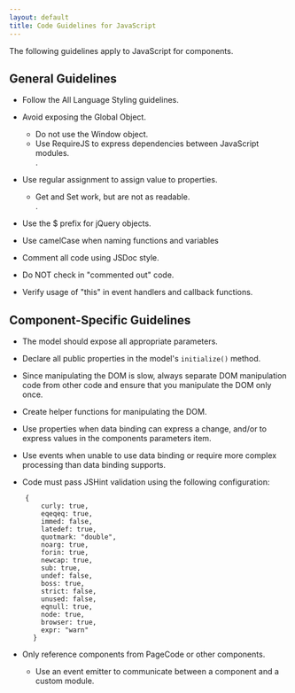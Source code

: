 ```yaml
---
layout: default
title: Code Guidelines for JavaScript
--- 
```


The following guidelines apply to JavaScript for components.

## General Guidelines 

- Follow the All Language Styling guidelines.

- Avoid exposing the Global Object.

    + Do not use the Window object.  
    + Use RequireJS to express dependencies between JavaScript modules.  
.
- Use regular assignment to assign value to properties.

    + Get and Set work, but are not as readable.  
.
- Use the $ prefix for jQuery objects.

- Use camelCase when naming functions and variables

- Comment all code using JSDoc style.

- Do NOT check in "commented out" code.

- Verify usage of "this" in event handlers and callback functions.

## Component-Specific Guidelines 

- The model should expose all appropriate parameters.

- Declare all public properties in the model's `initialize()` method.

- Since manipulating the DOM is slow, always separate DOM manipulation code from other code and ensure that you manipulate the DOM only once.

- Create helper functions for manipulating the DOM.

- Use properties when data binding can express a change, and/or to express values in the components parameters item.

- Use events when unable to use data binding or require more complex processing than data binding supports.

- Code must pass JSHint validation using the following configuration:

```
    {  
        curly: true,
        eqeqeq: true,
        immed: false,
        latedef: true,
        quotmark: "double",
        noarg: true,
        forin: true,
        newcap: true,
        sub: true,
        undef: false,
        boss: true,
        strict: false,
        unused: false,
        eqnull: true,
        node: true,
        browser: true,
        expr: "warn"
      }
``` 

- Only reference components from PageCode or other components.

  + Use an event emitter to communicate between a component and a custom module.

